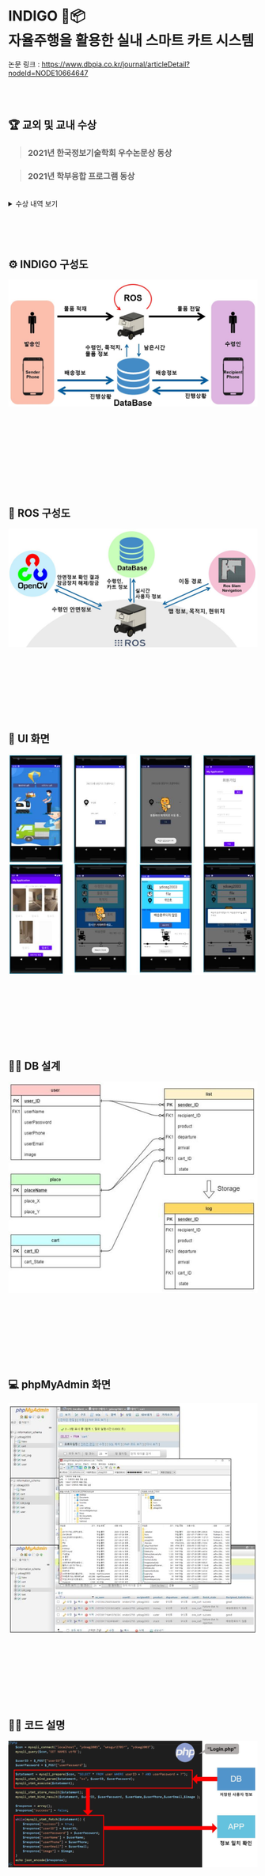 #  INDIGO 🛵📦 <br>    자율주행을 활용한 실내 스마트 카트 시스템
논문 링크 : https://www.dbpia.co.kr/journal/articleDetail?nodeId=NODE10664647
<br/><br/><br/><br/>

## 🏆 교외 및 교내 수상

> ### 2021년 한국정보기술학회 우수논문상 동상

> ### 2021년 학부융합 프로그램 동상
<br/>
<details>
<summary>수상 내역 보기</summary>

<img src="https://github.com/dongwonkwon/INDIGO/assets/90139277/838d9875-0eff-40a6-ab61-ae1ce61df08a" width="45%" height="45%">
<img src="https://github.com/dongwonkwon/INDIGO/assets/90139277/f3443633-d280-4eb2-9b73-312bd066a4bd" width="45%" height="45%" align="right">
<br/><br/><br/><br/><br/><br/>
</details>
<br/><br/><br/><br/>

## ⚙ INDIGO 구성도
![대체 텍스트](./image/indigo1.JPG)

<br/><br/><br/><br/><br/><br/><br/><br/><br/>

## 🤖 ROS 구성도
![대체 텍스트](./image/indigo2.JPG)
<br/><br/><br/><br/><br/><br/><br/><br/><br/>

## 📱 UI 화면
![대체 텍스트](./image/indigo3.JPG)
<br/><br/><br/><br/><br/><br/><br/><br/><br/>

## 👨‍💻 DB 설계
![대체 텍스트](./image/db.JPG)
<br/><br/><br/><br/><br/><br/><br/><br/><br/>

## 💻 phpMyAdmin 화면
![대체 텍스트](./image/phpmyadmin.JPG)
<br/><br/><br/><br/><br/><br/><br/><br/><br/>

## 👨‍🏫 코드 설명
![대체 텍스트](./image/php설명.JPG)
<br/><br/><br/><br/><br/><br/><br/><br/><br/>

## 📜 설계도 
![대체 텍스트](./image/설계도.jpg)
<br/><br/><br/><br/><br/><br/><br/><br/><br/>

## 🚚 완성품
![대체 텍스트](./image/real.JPG)
<br/><br/><br/><br/><br/><br/><br/><br/><br/>

## 🤔😄 얼굴인식 및 감정인식
![대체 텍스트](./image/face.JPG)
<br/><br/><br/><br/><br/><br/><br/><br/><br/>
